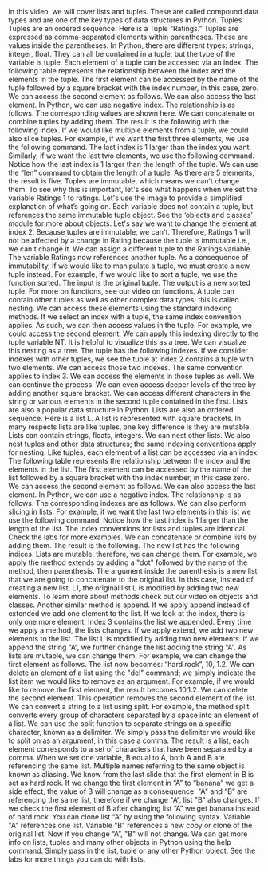 In this video, we will cover lists and tuples. These are called compound data types and are
one of the key types of data structures in Python.
Tuples Tuples are an ordered sequence.
Here is a Tuple “Ratings.”
Tuples are expressed as comma-separated elements within parentheses.
These are values inside the parentheses.
In Python, there are different types: strings, integer, float.
They can all be contained in a tuple, but the type of the variable is tuple.
Each element of a tuple can be accessed via an index.
The following table represents the relationship between the index and the elements in the
tuple.
The first element can be accessed by the name of the tuple followed by a square bracket
with the index number, in this case, zero.
We can access the second element as follows.
We can also access the last element.
In Python, we can use negative index.
The relationship is as follows.
The corresponding values are shown here.
We can concatenate or combine tuples by adding them.
The result is the following with the following index.
If we would like multiple elements from a tuple, we could also slice tuples.
For example, if we want the first three elements, we use the following command.
The last index is 1 larger than the index you want.
Similarly, if we want the last two elements, we use the following command.
Notice how the last index is 1 larger than the length of the tuple.
We can use the “len” command to obtain the length of a tuple.
As there are 5 elements, the result is five.
Tuples are immutable, which means we can't change them.
To see why this is important, let's see what happens when we set the variable Ratings 1
to ratings.
Let's use the image to provide a simplified explanation of what’s going on.
Each variable does not contain a tuple, but references the same immutable tuple object.
See the ‘objects and classes’ module for more about objects.
Let's say we want to change the element at index 2.
Because tuples are immutable, we can't.
Therefore, Ratings 1 will not be affected by a change in Rating because the tuple is
immutable i.e., we can't change it.
We can assign a different tuple to the Ratings variable.
The variable Ratings now references another tuple.
As a consequence of immutability, if we would like to manipulate a tuple, we must create
a new tuple instead.
For example, if we would like to sort a tuple, we use the function sorted.
The input is the original tuple.
The output is a new sorted tuple.
For more on functions, see our video on functions.
A tuple can contain other tuples as well as other complex data types; this is called nesting.
We can access these elements using the standard indexing methods.
If we select an index with a tuple, the same index convention applies.
As such, we can then access values in the tuple.
For example, we could access the second element.
We can apply this indexing directly to the tuple variable NT.
It is helpful to visualize this as a tree.
We can visualize this nesting as a tree.
The tuple has the following indexes.
If we consider indexes with other tuples, we see the tuple at index 2 contains a tuple
with two elements.
We can access those two indexes.
The same convention applies to index 3.
We can access the elements in those tuples as well.
We can continue the process.
We can even access deeper levels of the tree by adding another square bracket.
We can access different characters in the string or various elements in the second tuple
contained in the first.
Lists are also a popular data structure in Python.
Lists are also an ordered sequence.
Here is a list L. A list is represented with square brackets.
In many respects lists are like tuples, one key difference is they are mutable.
Lists can contain strings, floats, integers.
We can nest other lists.
We also nest tuples and other data structures; the same indexing conventions apply for nesting.
Like tuples, each element of a list can be accessed via an index.
The following table represents the relationship between the index and the elements in the
list.
The first element can be accessed by the name of the list followed by a square bracket with
the index number, in this case zero.
We can access the second element as follows.
We can also access the last element.
In Python, we can use a negative index.
The relationship is as follows.
The corresponding indexes are as follows.
We can also perform slicing in lists.
For example, if we want the last two elements in this list we use the following command.
Notice how the last index is 1 larger than the length of the list.
The index conventions for lists and tuples are identical.
Check the labs for more examples.
We can concatenate or combine lists by adding them.
The result is the following.
The new list has the following indices.
Lists are mutable, therefore, we can change them.
For example, we apply the method extends by adding a "dot" followed by the name of the
method, then parenthesis.
The argument inside the parenthesis is a new list that we are going to concatenate to the
original list.
In this case, instead of creating a new list, L1, the original list L is modified by adding
two new elements.
To learn more about methods check out our video on objects and classes.
Another similar method is append.
If we apply append instead of extended we add one element to the list.
If we look at the index, there is only one more element.
Index 3 contains the list we appended.
Every time we apply a method, the lists changes.
If we apply extend, we add two new elements to the list.
The list L is modified by adding two new elements.
If we append the string “A“, we further change the list adding the string “A”.
As lists are mutable, we can change them.
For example, we can change the first element as follows.
The list now becomes: “hard rock”, 10, 1.2.
We can delete an element of a list using the "del" command; we simply indicate the list
item we would like to remove as an argument.
For example, if we would like to remove the first element, the result becomes 10,1.2.
We can delete the second element.
This operation removes the second element of the list.
We can convert a string to a list using split.
For example, the method split converts every group of characters separated by a space into
an element of a list.
We can use the split function to separate strings on a specific character, known as
a delimiter.
We simply pass the delimiter we would like to split on as an argument, in this case a
comma.
The result is a list, each element corresponds to a set of characters that have been separated
by a comma.
When we set one variable, B equal to A, both A and B are referencing the same list.
Multiple names referring to the same object is known as aliasing.
We know from the last slide that the first element in B is set as hard rock.
If we change the first element in “A” to “banana” we get a side effect; the
value of B will change as a consequence.
"A" and “B” are referencing the same list, therefore if we change "A“, list "B" also
changes.
If we check the first element of B after changing list ”A” we get banana instead of hard
rock.
You can clone list “A” by using the following syntax.
Variable "A" references one list.
Variable “B” references a new copy or clone of the original list.
Now if you change “A”, "B" will not change.
We can get more info on lists, tuples and many other objects in Python using the help
command.
Simply pass in the list, tuple or any other Python object.
See the labs for more things you can do with lists.
